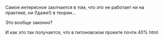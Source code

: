 Самое интересное заклчается в том, что это не работает ни на практике, ни (!даже!) в теории...

Это вообще законно?

И как это так получается, что в питоновском проекте почти 40% html

